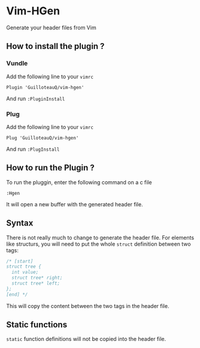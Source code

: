 # Vim-HGen
Generate your header files from Vim

## How to install the plugin ?

### Vundle

Add the following line to your ``vimrc``

```vim
Plugin 'GuilloteauQ/vim-hgen'
```

And run ``:PluginInstall``

### Plug 

Add the following line to your ``vimrc``

```vim
Plug 'GuilloteauQ/vim-hgen'
```

And run ``:PlugInstall``

## How to run the Plugin ?

To run the pluggin, enter the following command on a c file

```vim
:Hgen
```

It will open a new buffer with the generated header file.

## Syntax

There is not really much to change to generate the header file.
For elements like structurs, you will need to put the whole ``struct`` definition between two tags:

```c
/* [start]
struct tree {
  int value;
  struct tree* right;
  struct tree* left;
};
[end] */
```

This will copy the content between the two tags in the header file.

## Static functions

``static`` function definitions will not be copied into the header file.
